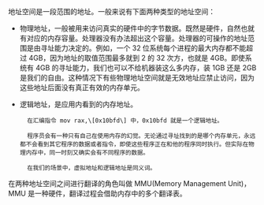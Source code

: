 地址空间是一段范围的地址。一般来说有下面两种类型的地址空间：

* 物理地址，一般被用来访问真实的硬件中的字节数据。既然是硬件，自然也就有对应的内存容量。处理器没有办法超出这个容量。处理器的可操作的地址范围是由寻址能力决定的。例如，一个 32 位系统每个进程的最大内存都不能超过 4GB，因为地址的取值范围最多就到 2 的 32 次方，也就是 4GB。即使系统有 4GB 的寻址能力，我们也可以不给机器装这么多内存，装 1GB 还是 2GB 是我们的自由。这种情况下有些物理地址空间就是无效地址应禁止访问，因为这些地址后面没有真正有效的内存单元。



* 逻辑地址，是应用内看到的内存地址。

        在汇编指令 mov rax,\[0x10bfd\] 中，0x10bfd 就是一个逻辑地址。

        程序员会有一种只有自己在使用内存的幻觉。无论通过寻址找到的是哪个内存单元，永远都不会看到其它程序的数据或者指令，即使这些程序正在和他的程序同时执行。但实际在物理内存中，同一时刻又确实会有不同程序的数据。   

        在我们的场景中，虚拟地址和逻辑地址是同义词。 

在两种地址空间之间进行翻译的角色叫做 MMU\(Memory Management Unit\)，MMU 是一种硬件，翻译过程会借助内存中的多个翻译表。

